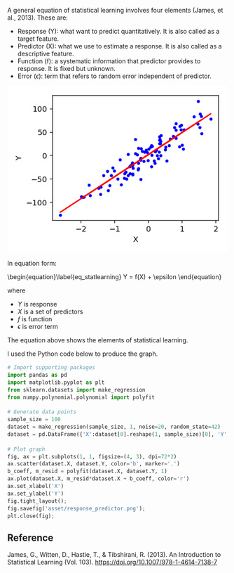 


A general equation of statistical learning involves four elements (James, et al., 2013).  These are:

- Response (Y): what want to predict quantitatively. It is also called as a target feature.
- Predictor (X): what we use to estimate a response. It is also called as a descriptive feature.
- Function (f): a systematic information that predictor provides to response. It is fixed but unknown. 
- Error ($\epsilon$): term that refers to random error independent of predictor.

![png](/assets/images/20190619/response_predictor.png)

In equation form:

\begin{equation}\label{eq_statlearning}
Y = f(X) + \epsilon
\end{equation}

where

- $Y$ is response
- $X$ is a set of predictors
- $f$ is function 
- $\epsilon$ is error term

The equation above shows the elements of statistical learning.


I used the Python code below to produce the graph.


```python
# Import supporting packages
import pandas as pd
import matplotlib.pyplot as plt
from sklearn.datasets import make_regression
from numpy.polynomial.polynomial import polyfit

# Generate data points
sample_size = 100
dataset = make_regression(sample_size, 1, noise=20, random_state=42)
dataset = pd.DataFrame({'X':dataset[0].reshape(1, sample_size)[0], 'Y':dataset[1]})

# Plot graph
fig, ax = plt.subplots(1, 1, figsize=(4, 3), dpi=72*2)
ax.scatter(dataset.X, dataset.Y, color='b', marker='.')
b_coeff, m_resid = polyfit(dataset.X, dataset.Y, 1)
ax.plot(dataset.X, m_resid*dataset.X + b_coeff, color='r')
ax.set_xlabel('X')
ax.set_ylabel('Y')
fig.tight_layout();
fig.savefig('asset/response_predictor.png');
plt.close(fig);
``` 


## Reference

James, G., Witten, D., Hastie, T., & Tibshirani, R. (2013). An Introduction to Statistical Learning (Vol. 103). https://doi.org/10.1007/978-1-4614-7138-7